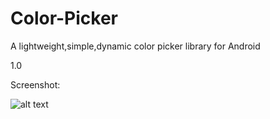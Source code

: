 # Color-Picker
A lightweight,simple,dynamic color picker library for Android

1.0

Screenshot:

![alt text](https://github.com/metahex/Color-Picker/blob/master/ss1.png)
